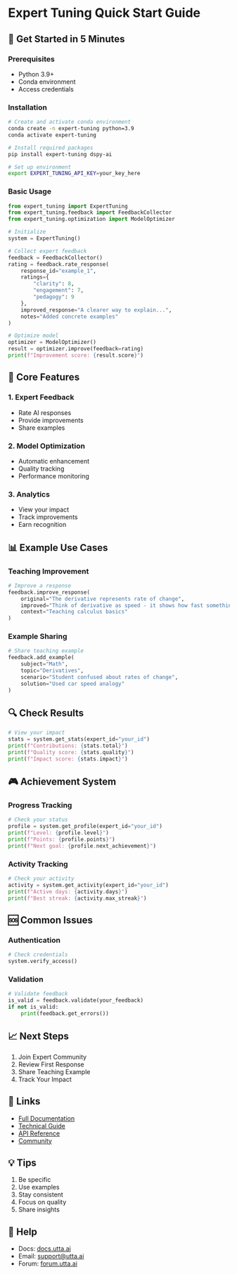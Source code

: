 # Expert Tuning Quick Start Guide

## 🚀 Get Started in 5 Minutes

### Prerequisites
- Python 3.9+
- Conda environment
- Access credentials

### Installation

```bash
# Create and activate conda environment
conda create -n expert-tuning python=3.9
conda activate expert-tuning

# Install required packages
pip install expert-tuning dspy-ai

# Set up environment
export EXPERT_TUNING_API_KEY=your_key_here
```

### Basic Usage

```python
from expert_tuning import ExpertTuning
from expert_tuning.feedback import FeedbackCollector
from expert_tuning.optimization import ModelOptimizer

# Initialize
system = ExpertTuning()

# Collect expert feedback
feedback = FeedbackCollector()
rating = feedback.rate_response(
    response_id="example_1",
    ratings={
        "clarity": 8,
        "engagement": 7,
        "pedagogy": 9
    },
    improved_response="A clearer way to explain...",
    notes="Added concrete examples"
)

# Optimize model
optimizer = ModelOptimizer()
result = optimizer.improve(feedback=rating)
print(f"Improvement score: {result.score}")
```

## 🎯 Core Features

### 1. Expert Feedback
- Rate AI responses
- Provide improvements
- Share examples

### 2. Model Optimization
- Automatic enhancement
- Quality tracking
- Performance monitoring

### 3. Analytics
- View your impact
- Track improvements
- Earn recognition

## 📊 Example Use Cases

### Teaching Improvement
```python
# Improve a response
feedback.improve_response(
    original="The derivative represents rate of change",
    improved="Think of derivative as speed - it shows how fast something changes",
    context="Teaching calculus basics"
)
```

### Example Sharing
```python
# Share teaching example
feedback.add_example(
    subject="Math",
    topic="Derivatives",
    scenario="Student confused about rates of change",
    solution="Used car speed analogy"
)
```

## 🔍 Check Results

```python
# View your impact
stats = system.get_stats(expert_id="your_id")
print(f"Contributions: {stats.total}")
print(f"Quality score: {stats.quality}")
print(f"Impact score: {stats.impact}")
```

## 🎮 Achievement System

### Progress Tracking
```python
# Check your status
profile = system.get_profile(expert_id="your_id")
print(f"Level: {profile.level}")
print(f"Points: {profile.points}")
print(f"Next goal: {profile.next_achievement}")
```

### Activity Tracking
```python
# Check your activity
activity = system.get_activity(expert_id="your_id")
print(f"Active days: {activity.days}")
print(f"Best streak: {activity.max_streak}")
```

## 🆘 Common Issues

### Authentication
```python
# Check credentials
system.verify_access()
```

### Validation
```python
# Validate feedback
is_valid = feedback.validate(your_feedback)
if not is_valid:
    print(feedback.get_errors())
```

## 📈 Next Steps

1. Join Expert Community
2. Review First Response
3. Share Teaching Example
4. Track Your Impact

## 🔗 Links

- [Full Documentation](README.md)
- [Technical Guide](technical/README.md)
- [API Reference](technical/api.md)
- [Community](https://community.utta.ai)

## 💡 Tips

1. Be specific
2. Use examples
3. Stay consistent
4. Focus on quality
5. Share insights

## 🤝 Help

- Docs: [docs.utta.ai](https://docs.utta.ai)
- Email: support@utta.ai
- Forum: [forum.utta.ai](https://forum.utta.ai) 